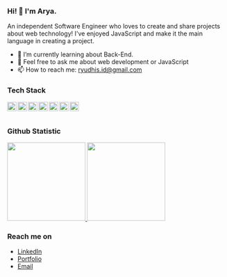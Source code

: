 ### Hi! 👋 I'm Arya.

An independent Software Engineer who loves to create and share projects about web technology! I've enjoyed JavaScript and make it the main language in creating a project.

- 🌱 I’m currently learning about Back-End.
- 💬 Feel free to ask me about web development or JavaScript
- 📫 How to reach me: ryudhis.id@gmail.com

### Tech Stack
  <a href="#"><img align="left" alt="JavaScript" title="JavaScript" width="21px" src="https://upload.wikimedia.org/wikipedia/commons/9/99/Unofficial_JavaScript_logo_2.svg" /></a>
  <a href="https://www.typescriptlang.org/"><img align="left" alt="Typescript" title="Typescript" width="21px" src="https://upload.wikimedia.org/wikipedia/commons/4/4c/Typescript_logo_2020.svg" /></a>
  <a href="https://nodejs.org/"><img align="left" alt="Node.js" title="Node.js" width="21px" src="https://icon.icepanel.io/Technology/svg/Node.js.svg" /></a>
  <a href="https://nextjs.org/"><img align="left" alt="Express.js" title="Express.js" width="21px" src="https://www.peanutsquare.com/wp-content/uploads/2024/04/Express.png" /></a>
  <a href="https://reactjs.org/"><img align="left" alt="React" title="React" width="21px" src="https://cdn.worldvectorlogo.com/logos/react-2.svg" /></a>
  <a href="https://nextjs.org/"><img align="left" alt="Next" title="Next.js" width="21px" src="https://www.datocms-assets.com/75941/1657707878-nextjs_logo.png" /></a>
  <a href="https://nextjs.org/"><img align="left" alt="Nuxt" title="Nuxt" width="21px" src="https://uxwing.com/wp-content/themes/uxwing/download/brands-and-social-media/nuxt-js-icon.png" /></a>
  <br>
  <br>
  
### Github Statistic
<p align="left">
<a href="https://github.com/ryudhis">
  <img height="180em" src="https://github-readme-stats-eight-theta.vercel.app/api?username=ryudhis&show_icons=true&theme=algolia&include_all_commits=true&count_private=true"/>
  <img height="180em" src="https://github-readme-stats-eight-theta.vercel.app/api/top-langs/?username=ryudhis&layout=compact&langs_count=8&theme=algolia"/>
</a>
</p>

### Reach me on
- <a href="https://linkedin.com/in/ryudhis/">LinkedIn</a>
- <a href="https://portfolio-ryudhis.vercel.app/">Portfolio</a>
- <a href="mailto:ryudhis.id@gmail.com">Email</a>
